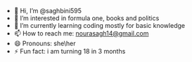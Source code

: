 - 👋 Hi, I’m @saghbini595
- 👀 I’m interested in formula one, books and politics
- 🌱 I’m currently learning coding mostly for basic knowledge 
- 📫 How to reach me: nourasagh14@gmail.com
- 😄 Pronouns: she\her
- ⚡ Fun fact: i am turning 18 in 3 months

<!---
saghbini595/saghbini595 is a ✨ special ✨ repository because its `README.md` (this file) appears on your GitHub profile.
You can click the Preview link to take a look at your changes.
--->
